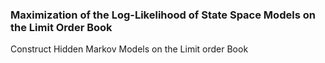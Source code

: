 ### Maximization of the Log-Likelihood of State Space Models on the Limit Order Book

Construct Hidden Markov Models on the Limit order Book

